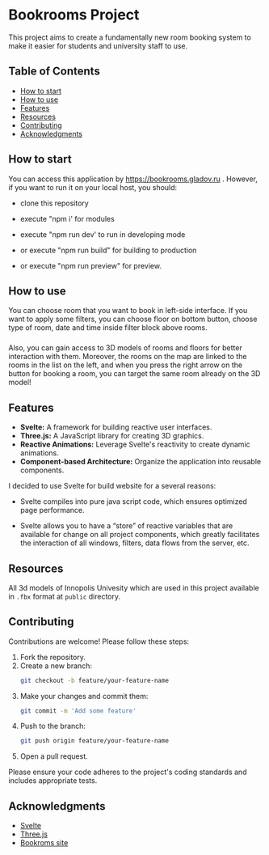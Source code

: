 # Bookrooms Project


This project aims to create a fundamentally new room booking system to make it easier for students and university staff to use.

## Table of Contents

- [How to start](#start)
- [How to use](#use)
- [Features](#features)
- [Resources](#resources)
- [Contributing](#contributing)
- [Acknowledgments](#acknowledgments)

## How to start<a name='start' />

You can access this application by https://bookrooms.gladov.ru . However, if you want to run it on your local host, you should:
 
- clone this repository
- execute "npm i' for modules
- execute "npm run dev' to run in developing mode
- or execute "npm run build" for building to production

- or execute "npm run preview" for preview.

## How to use<a name='use' />

You can choose room that you want to book in left-side interface. If you want to apply some filters, you can choose floor on bottom button, choose type of room, date and time inside filter block above rooms.
###
Also, you can gain access to 3D models of rooms and floors for better interaction with them. Moreover, the rooms on the map are linked to the rooms in the list on the left, and when you press the right arrow on the button for booking a room, you can target the same room already on the 3D model!

## Features

- **Svelte:** A framework for building reactive user interfaces.
- **Three.js:** A JavaScript library for creating 3D graphics.
- **Reactive Animations:** Leverage Svelte's reactivity to create dynamic animations.
- **Component-based Architecture:** Organize the application into reusable components.

I decided to use Svelte for build website for a several reasons:
- Svelte compiles into pure java script code, which ensures optimized page performance.

- Svelte allows you to have a “store” of reactive variables that are available for change on all project components, which greatly facilitates the interaction of all windows, filters, data flows from the server, etc.

## Resources

All 3d models of Innopolis Univesity which are used in this project available in ```.fbx``` format at ```public``` directory. 

## Contributing

Contributions are welcome! Please follow these steps:

1. Fork the repository.
2. Create a new branch:
   ```bash
   git checkout -b feature/your-feature-name
   ```
3. Make your changes and commit them:
   ```bash
   git commit -m 'Add some feature'
   ```
4. Push to the branch:
   ```bash
   git push origin feature/your-feature-name
   ```
5. Open a pull request.

Please ensure your code adheres to the project's coding standards and includes appropriate tests.

## Acknowledgments

- [Svelte](https://svelte.dev/)
- [Three.js](https://threejs.org/)
- [Bookroms site](https://bookrooms.gladov.ru/)

